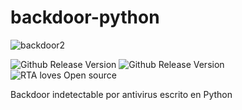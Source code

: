 # backdoor-python

![backdoor2](https://user-images.githubusercontent.com/51070590/84421419-c8e5a400-abd8-11ea-9205-a314a1f154a7.PNG)

![Github Release Version](https://img.shields.io/badge/version-1.3-green)
![Github Release Version](https://img.shields.io/badge/python-2.7-green.svg)
![RTA loves Open source](https://badges.frapsoft.com/os/v1/open-source.svg?v=103)

<p>Backdoor indetectable por antivirus escrito en Python</p>
